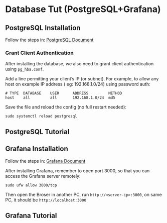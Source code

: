 # Database Tut (PostgreSQL+Grafana)

## PostgreSQL Installation

Follow the steps in:
[PostgreSQL Document](https://www.postgresql.org/download/linux/ubuntu/)

### Grant Client Authentication

After installing the database, we also need to grant client authentication using `pg_hba.conf`.

Add a line permitting your client’s IP (or subnet). For example, to allow any host on example IP address ( eg: 192.168.1.0/24) using password auth:

```
# TYPE  DATABASE    USER      ADDRESS         METHOD
host    all         all       192.168.1.0/24  md5
```

Save the file and reload the config (no full restart needed):

```
sudo systemctl reload postgresql
```

## PostgreSQL Tutorial

## Grafana Installation

Follow the steps in:
[Grafana Document](https://grafana.com/docs/grafana/latest/setup-grafana/installation/debian/)

After installing Grafana, remember to open port 3000, so that you can access the Grafana server remotely:
```
sudo ufw allow 3000/tcp
```

Then open the Broser in another PC, run `http://<server-ip>:3000`, on same PC, it should be `http://localhost:3000`

## Grafana Tutorial
